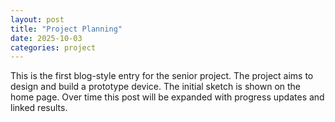 ```yaml
---
layout: post
title: "Project Planning"
date: 2025-10-03 
categories: project
---
```


This is the first blog-style entry for the senior project. The project aims to design and build a prototype device. The initial sketch is shown on the home page. Over time this post will be expanded with progress updates and linked results.

